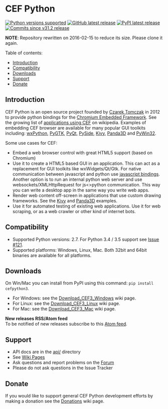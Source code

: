 # CEF Python

[![](https://img.shields.io/badge/python-2.7-yellow.svg "Python versions supported")](https://github.com/cztomczak/cefpython#cef-python)
[![](https://img.shields.io/badge/release-v31.2-orange.svg "GitHub latest release")](https://github.com/cztomczak/cefpython/releases/latest)
[![](https://img.shields.io/badge/pypi-v31.2-blue.svg "PyPI latest release")](https://pypi.python.org/pypi/cefpython3/)
[![](https://img.shields.io/badge/commits%20since-v31.2-lightgray.svg "Commits since v31.2 release")](https://github.com/cztomczak/cefpython/compare/05366f2...master)

__NOTE__: Repository rewritten on 2016-02-15 to reduce its size.
  Please clone it again.

Table of contents:
* [Introduction](#introduction)
* [Compatibility](#compatibility)
* [Downloads](#downloads)
* [Support](#support)
* [Donate](#donate)


## Introduction

CEF Python is an open source project founded by [Czarek Tomczak](http://www.linkedin.com/in/czarektomczak) in 2012 to provide python bindings for the [Chromium Embedded Framework](https://bitbucket.org/chromiumembedded/cef). See the growing list of [applications using CEF](http://en.wikipedia.org/wiki/Chromium_Embedded_Framework#Applications_using_CEF) on wikipedia. Examples of embedding CEF browser are available for many popular GUI toolkits including: [wxPython](../../wiki/wxPython), [PyGTK](../../wiki/PyGTK), [PyQt](../../wiki/PyQt), [PySide](../../wiki/PySide), [Kivy](../../wiki/Kivy), [Panda3D](../../wiki/Panda3D) and [PyWin32](../master/cefpython/cef3/windows/binaries_32bit/pywin32.py).

Some use cases for CEF: 

* Embed a web browser control with great HTML5 support (based on Chromium)
* Use it to create a HTML5 based GUI in an application. This can act as a replacement for GUI toolkits like wxWidgets/Qt/Gtk. For native communication between javascript and python use [javascript bindings](../../wiki/JavascriptBindings). Another option is to run an internal python web server and use websockets/XMLHttpRequest for js&lt;&gt;python communication. This way you can write a desktop app in the same way you write web apps. 
* Render web content off-screen in applications that use custom drawing frameworks. See the [Kivy](../../wiki/Kivy) and [Panda3D](../../wiki/Panda3D) examples.
* Use it for automated testing of existing web applications. Use it for web scraping, or as a web crawler or other kind of internet bots.


## Compatibility

* Supported Python versions: 2.7. For Python 3.4 / 3.5 support see [Issue #121](../../issues/121).
* Supported platforms: Windows, Linux, Mac. Both 32bit and 64bit binaries are available for all platforms.


## Downloads

On Win/Mac you can install from PyPI using this command:
`pip install cefpython3`.

* For Windows: see the [Download_CEF3_Windows](../../wiki/Download_CEF3_Windows) wiki page.
* For Linux: see the [Download_CEF3_Linux](../../wiki/Download_CEF3_Linux) wiki page.
* For Mac: see the [Download_CEF3_Mac](../../wiki/Download_CEF3_Mac) wiki page.

__New releases RSS/Atom feed__  
To be notified of new releases subscribe to this [Atom feed](https://github.com/cztomczak/cefpython/releases.atom).

## Support

* API docs are in the [api/](api/) directory
* See [Wiki Pages](../../wiki)
* Ask questions and report problems on the
  [Forum](https://groups.google.com/group/cefpython)
* Please do not ask questions in the Issue Tracker


## Donate

If you would like to support general CEF Python development efforts by making a donation see the [Donations](../../wiki/Donations) wiki page.
